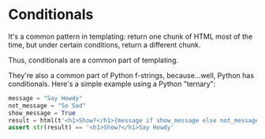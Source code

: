 # Conditionals

It's a common pattern in templating: return one chunk of HTML most of the time,
but under certain conditions, return a different chunk.

Thus, conditionals are a common part of templating.

They're also a common part of Python f-strings, because...well, Python has
conditionals. Here's a simple example using a Python "ternary":

<!-- invisible-code-block: python
from tdom import html
-->


```python
message = "Say Howdy"
not_message = "So Sad"
show_message = True
result = html(t'<h1>Show?</h1>{message if show_message else not_message}')
assert str(result) == '<h1>Show?</h1>Say Howdy'
```
